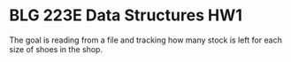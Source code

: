 # BLG 223E Data Structures HW1

The goal is reading from a file and tracking how many stock is left for each size of shoes in the shop.
